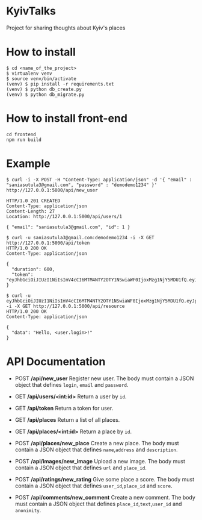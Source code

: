 KyivTalks
========

Project for sharing thoughts about Kyiv's places


How to install
========


```
$ cd <name_of_the_project>
$ virtualenv venv
$ source venv/bin/activate
(venv) $ pip install -r requirements.txt
(venv) $ python db_create.py   
(venv) $ python db_migrate.py
```

How to install front-end
========
```
cd frontend
npm run build
```

Example
========

```
$ curl -i -X POST -H "Content-Type: application/json" -d '{ "email" : "saniasutula3@gmail.com", "password" : "demodemo1234" }' http://127.0.0.1:5000/api/new_user

HTTP/1.0 201 CREATED
Content-Type: application/json
Content-Length: 27
Location: http://127.0.0.1:5000/api/users/1

{ "email": "saniasutula3@gmail.com", "id": 1 }

```


```
$ curl -u saniasutula3@gmail.com:demodemo1234 -i -X GET http://127.0.0.1:5000/api/token
HTTP/1.0 200 OK
Content-Type: application/json

{
  "duration": 600,
  "token": "eyJhbGciOiJIUzI1NiIsImV4cCI6MTM4NTY2OTY1NSwiaWF0IjoxMzg1NjY5MDU1fQ.eyJpZCI6MX0.XbOEFJkhjHJ5uRINh2JA1BPzXjSohKYDRT472wGOvjc"
}
```

```
$ curl -u eyJhbGciOiJIUzI1NiIsImV4cCI6MTM4NTY2OTY1NSwiaWF0IjoxMzg1NjY5MDU1fQ.eyJpZCI6MX0.XbOEFJkhjHJ5uRINh2JA1BPzXjSohKYDRT472wGOvjc:x -i -X GET http://127.0.0.1:5000/api/resource
HTTP/1.0 200 OK
Content-Type: application/json

{
  "data": "Hello, <user.login>!"
}
```

API Documentation
========

- POST **/api/new_user**
Register new user. The body must contain a JSON object that defines `login`, `email` and `password`.

- GET **/api/users/&lt;int:id&gt;**
Return a user by `id`.

- GET **/api/token**
Return a token for user.

- GET **/api/places**
Return a list of all places.

- GET **/api/places/&lt;int:id&gt;**
Return a place by `id`.

- POST **/api/places/new_place**
Create a new place. The body must contain a JSON object that defines `name`,`address` and `description`.

- POST **/api/images/new_image**
Upload a new image. The body must contain a JSON object that defines `url` and `place_id`.

- POST **/api/ratings/new_rating**
Give some place a score. The body must contain a JSON object that defines `user_id`,`place_id` and `score`.

- POST **/api/comments/new_comment**
Create a new comment. The body must contain a JSON object that defines `place_id`,`text`,`user_id` and `anonimity`.
